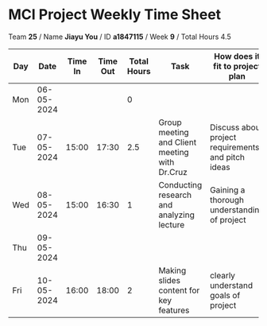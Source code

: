 # MCI Project Weekly Time Sheet

Team **25** / Name **Jiayu You** / ID **a1847115** / Week **9** / Total Hours 4.5

| Day | Date       | Time In | Time Out | Total Hours | Task | How does it fit to project plan | Outcome/Next action |
| --- | ---------- | ------- | -------- | ----------- | ---- | ------------------------------- | ------------------- |
| Mon | 06-05-2024 |         |          | 0           | | | |
| Tue | 07-05-2024 | 15:00   | 17:30    | 2.5         | Group meeting and Client meeting with Dr.Cruz| Discuss about project requirements and pitch ideas| Doing division of work within groups|
| Wed | 08-05-2024 | 15:00   | 16:30    | 1            | Conducting research and analyzing lecture | Gaining a thorough understanding of project | Making slides content|
| Thu | 09-05-2024 |         |          |            | | | |
| Fri | 10-05-2024 | 16:00   | 18:00    | 2           | Making slides content for key features| clearly understand goals of project| Prepare video recording|
